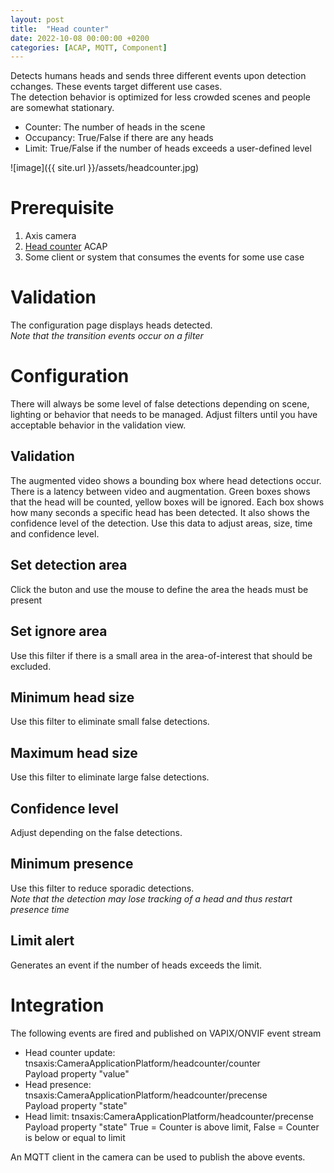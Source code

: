 ```yaml
---
layout: post
title:  "Head counter"
date: 2022-10-08 00:00:00 +0200
categories: [ACAP, MQTT, Component]
---
```


Detects humans heads and sends three different events upon detection cchanges.  These events target different use cases.  
The detection behavior is optimized for less crowded scenes and people are somewhat stationary.

* Counter:  The number of heads in the scene
* Occupancy: True/False if there are any heads
* Limit: True/False if the number of heads exceeds a user-defined level

![image]({{ site.url }}/assets/headcounter.jpg)

# Prerequisite
1. Axis camera  
2. [Head counter](https://api.aintegration.team/acap/headcounter?source=pages) ACAP
3. Some client or system that consumes the events for some use case

# Validation
The configuration page displays heads detected.  
_Note that the transition events occur on a filter_

# Configuration
There will always be some level of false detections depending on scene, lighting or behavior that needs to be managed.  Adjust filters until you have acceptable behavior in the validation view.

## Validation
The augmented video shows a bounding box where head detections occur.  There is a latency between video and augmentation.
Green boxes shows that the head will be counted, yellow boxes will be ignored. 
Each box shows how many seconds a specific head has been detected. It also shows the confidence level of the detection.
Use this data to adjust areas, size, time and confidence level.

## Set detection area
Click the buton and use the mouse to define the area the heads must be present

## Set ignore area
Use this filter if there is a small area in the area-of-interest that should be excluded.

## Minimum head size
Use this filter to eliminate small false detections.

## Maximum head size
Use this filter to eliminate large false detections.

## Confidence level
Adjust depending on the false detections.

## Minimum presence
Use this filter to reduce sporadic detections.  
_Note that the detection may lose tracking of a head and thus restart presence time_

## Limit alert
Generates an event if the number of heads exceeds the limit.  

# Integration
The following events are fired and published on VAPIX/ONVIF event stream
* Head counter update: tnsaxis:CameraApplicationPlatform/headcounter/counter  
Payload property "value"
* Head presence: tnsaxis:CameraApplicationPlatform/headcounter/precense  
Payload property "state"
* Head limit: tnsaxis:CameraApplicationPlatform/headcounter/precense  
Payload property "state" True = Counter is above limit, False = Counter is below or equal to limit  
  
An MQTT client in the camera can be used to publish the above events.

